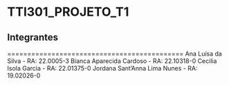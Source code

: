 # TTI301_PROJETO_T1

## Integrantes
============================================
Ana Luísa da Silva - RA: 22.0005-3
Bianca Aparecida Cardoso - RA: 22.10318-0
Cecilia Isola Garcia - RA: 22.01375-0
Jordana Sant’Anna Lima Nunes - RA: 19.02026-0
